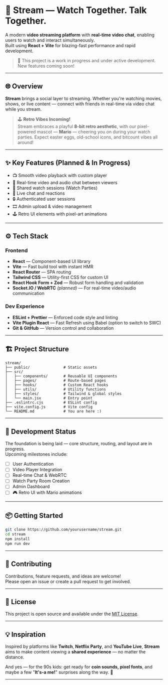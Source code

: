 # 🎥 Stream — Watch Together. Talk Together.

A modern **video streaming platform** with **real-time video chat**, enabling users to watch and interact simultaneously.  
Built using **React + Vite** for blazing-fast performance and rapid development.

> 🚧 This project is a work in progress and under active development. New features coming soon!

---

## 🌐 Overview

**Stream** brings a social layer to streaming. Whether you're watching movies, shows, or live content — connect with friends in real-time via video chat while you stream.

> 🕹️ **Retro Vibes Incoming!**  
> Stream embraces a playful **8-bit retro aesthetic**, with our pixel-powered mascot — **Mario** — cheering you on during your watch parties. Expect easter eggs, old-school icons, and bitcount vibes all around!

---

## ✨ Key Features (Planned & In Progress)

- 📺 Smooth video playback with custom player
- 🎤 Real-time video and audio chat between viewers
- 👥 Shared watch sessions (Watch Parties)
- 💬 Live chat and reactions
- 🔒 Authenticated user sessions
- 🎞️ Admin upload & video management
- 🕹️ Retro UI elements with pixel-art animations

---

## ⚙️ Tech Stack

### Frontend

- **React** — Component-based UI library
- **Vite** — Fast build tool with instant HMR
- **React Router** — SPA routing
- **Tailwind CSS** — Utility-first CSS for custom UI
- **React Hook Form + Zod** — Robust form handling and validation
- **Socket.IO / WebRTC** _(planned)_ — For real-time video/audio communication

### Dev Experience

- **ESLint + Prettier** — Enforced code style and linting
- **Vite Plugin React** — Fast Refresh using Babel (option to switch to SWC)
- **Git & GitHub** — Version control and collaboration

---

## 🏗️ Project Structure

```
stream/
├── public/               # Static assets
├── src/
│   ├── components/       # Reusable UI components
│   ├── pages/            # Route-based pages
│   ├── hooks/            # Custom React hooks
│   ├── utils/            # Utility functions
│   ├── styles/           # Tailwind & global styles
│   └── main.jsx          # Entry point
├── .eslintrc.cjs         # ESLint config
├── vite.config.js        # Vite config
└── README.md             # You are here :)
```

---

## 🚧 Development Status

The foundation is being laid — core structure, routing, and layout are in progress.  
Upcoming milestones include:

- [ ] User Authentication
- [ ] Video Player Integration
- [ ] Real-time Chat & WebRTC
- [ ] Watch Party Room Creation
- [ ] Admin Dashboard
- [ ] 🎮 Retro UI with Mario animations

---

## 📦 Getting Started

```bash
git clone https://github.com/yourusername/stream.git
cd stream
npm install
npm run dev
```

---

## 📣 Contributing

Contributions, feature requests, and ideas are welcome!  
Please open an issue or create a pull request to get involved.

---

## 📝 License

This project is open source and available under the [MIT License](LICENSE).

---

## 💡 Inspiration

Inspired by platforms like **Twitch**, **Netflix Party**, and **YouTube Live**, **Stream** aims to make content viewing a **shared experience** — no matter the distance.

And yes — for the 90s kids: get ready for **coin sounds, pixel fonts**, and maybe a few "**It's-a me!**" surprises along the way. 🍄

---
